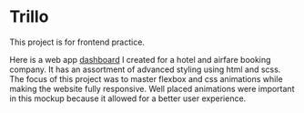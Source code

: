 # Trillo
This project is for frontend practice.


Here is a web app [dashboard](https://trillo-mu-sable.vercel.app/) I created for a hotel and airfare booking company. It has an assortment of advanced styling using html and scss. The focus of this project was to master flexbox and css animations while making the website fully responsive. Well placed animations were important in this mockup because it allowed for a better user experience.
